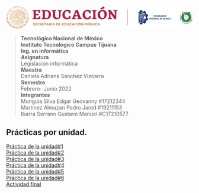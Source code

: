 ![logo](/imagenes/tec.png)
>**Tecnológico Nacional de México  
Instituto Tecnológico Campus Tijuana  
Ing. en informática**  
**Asignatura**  
Legislación informática  
**Maestra**  
Daniela Adriana Sánchez Vizcarra  
**Semestre**  
Febrero- Junio 2022  
**Integrantes**  
Munguía Silva Edgar Geovanny #17212344  
Martinez Almazan Pedro Jared #19211153  
Ibarra Serrano Gustavo Manuel #C17210577  

## Prácticas por unidad.
[Práctica de la unidad#1](https://github.com/Jaredzinini/LegislacionInformatica/blob/main/Unidad%231/cuadro%20comparativo%20unidad%201.pdf)  
[Práctica de la unidad#2](https://github.com/Jaredzinini/LegislacionInformatica/blob/main/Unidad%232/Tarea%201%20unidad%202.pdf)  
[Práctica de la unidad#3](https://github.com/Jaredzinini/LegislacionInformatica/blob/main/Unidad%233/actividad%201%20unidad3.pdf)  
[Práctica de la unidad#4](https://github.com/Jaredzinini/LegislacionInformatica/blob/main/Unidad%234/practica%201%20u4.pdf)  
[Práctica de la unidad#5](https://github.com/Jaredzinini/LegislacionInformatica/blob/main/Unidad%20%235/actividad%201%2C%20unidad%205.pdf)  
[Práctica de la unidad#6](https://github.com/Jaredzinini/LegislacionInformatica/blob/main/Unidad%20%236/actividad%201%2C%20unidad%206.pdf)  
[Actividad final](https://github.com/Jaredzinini/LegislacionInformatica/blob/main/actividad%20final/actividad%20final.pdf)  






